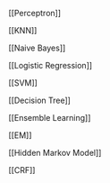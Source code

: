 [[Perceptron]]

[[KNN]]

[[Naive Bayes]]

[[Logistic Regression]]

[[SVM]]

[[Decision Tree]]

[[Ensemble Learning]]

[[EM]]

[[Hidden Markov Model]]

[[CRF]]

